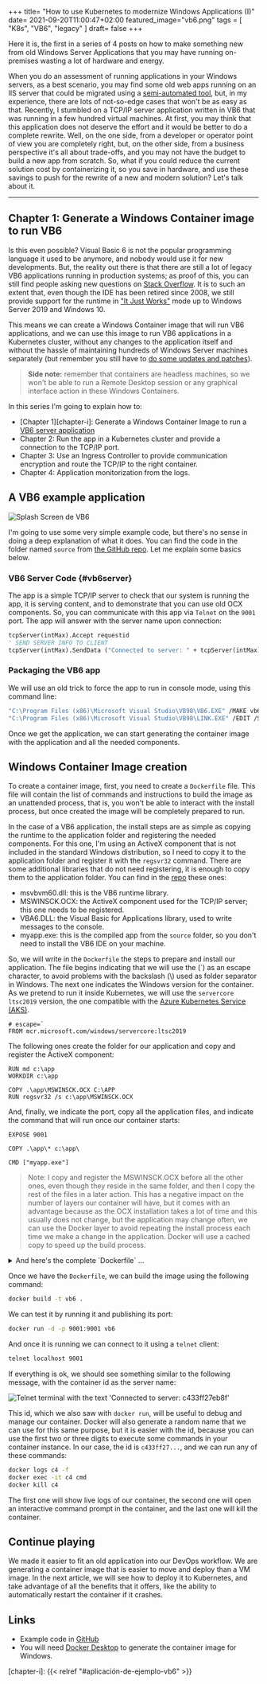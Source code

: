+++
title= "How to use Kubernetes to modernize Windows Applications (I)"
date= 2021-09-20T11:00:47+02:00
featured_image="vb6.png"
tags = [ "K8s", "VB6", "legacy" ]
draft= false
+++

Here it is, the first in a series of 4 posts on how to make something new from old Windows Server Applications that you may have running on-premises wasting a lot of hardware and energy.

When you do an assessment of running applications in your Windows servers, as a best scenario, you may find some old web apps running on an IIS server that could be migrated using a [semi-automated tool][azure-migrate], but, in my experience, there are lots of not-so-edge cases that won't be as easy as that. Recently, I stumbled on a TCP/IP server application written in VB6 that was running in a few hundred virtual machines. At first, you may think that this application does not deserve the effort and it would be better to do a complete rewrite. Well, on the one side, from a developer or operator point of view you are completely right, but, on the other side, from a business perspective it's all about trade-offs, and you may not have the budget to build a new app from scratch. So, what if you could reduce the current solution cost by containerizing it, so you save in hardware, and use these savings to push for the rewrite of a new and modern solution? Let's talk about it.

---

## Chapter 1: Generate a Windows Container image to run VB6

Is this even possible? Visual Basic 6 is not the popular programming language it used to be anymore, and nobody would use it for new developments. But, the reality out there is that there are still a lot of legacy VB6 applications running in production systems; as proof of this, you can still find people asking new questions on [Stack Overflow][so-vb6]. It is to such an extent that, even though the IDE has been retired since 2008, we still provide support for the runtime in 
["It Just Works"][vb6-support] mode up to Windows Server 2019 and Windows 10.

This means we can create a Windows Container image that will run VB6 applications, and we can use this image to run VB6 applications in a Kubernetes cluster, without any changes to the application itself and without the hassle of maintaining hundreds of Windows Server machines separately (but remember you still have to [do some updates and patches][patch-and-upgrade]).

> **Side note:** remember that containers are headless machines, so we won't be able to run a Remote Desktop session or any graphical interface action in these Windows Containers.

In this series I'm going to explain how to:

* [Chapter 1][chapter-i]: Generate a Windows Container Image to run a [VB6 server application](#vb6server)
* Chapter 2: Run the app in a Kubernetes cluster and provide a connection to the TCP/IP port.
* Chapter 3: Use an Ingress Controller to provide communication encryption and route the TCP/IP to the right container.
* Chapter 4: Application monitorization from the logs.

## A VB6 example application

![Splash Screen de VB6][vb6-splash]

I'm going to use some very simple example code, but there's no sense in doing a deep explanation of what it does. You can find the code in the folder named `source` from [the GitHub repo][ghcode]. Let me explain some basics below.

### VB6 Server Code {#vb6server}

The app is a simple TCP/IP server to check that our system is running the app, it is serving content, and to demonstrate that you can use old OCX components. So, you can communicate with this app via `Telnet` on the `9001` port. The app will answer with the server name upon connection:

```vb
tcpServer(intMax).Accept requestid
' SEND SERVER INFO TO CLIENT
tcpServer(intMax).SendData ("Connected to server: " + tcpServer(intMax).LocalHostName + vbCrLf)
``` 

### Packaging the VB6 app

We will use an old trick to force the app to run in console mode, using this command line:

```bash
"C:\Program Files (x86)\Microsoft Visual Studio\VB98\VB6.EXE" /MAKE vb6app.vbp /OUTDIR ..\app
"C:\Program Files (x86)\Microsoft Visual Studio\VB98\LINK.EXE" /EDIT /SUBSYSTEM:CONSOLE ..\app\myapp.exe
```

Once we get the application, we can start generating the container image with the application and all the needed components.

## Windows Container Image creation

To create a container image, first, you need to create a `Dockerfile` file. This file will contain the list of commands and instructions to build the image as an unattended process, that is, you won't be able to interact with the install process, but once created the image will be completely prepared to run.

In the case of a VB6 application, the install steps are as simple as copying the runtime to the application folder and registering the needed components. For this one, I'm using an ActiveX component that is not included in the standard Windows distribution, so I need to copy it to the application folder and register it with the `regsvr32` command. There are some additional libraries that do not need registering, it is enough to copy them to the application folder. You can find in the [repo][ghcode] these ones:

* msvbvm60.dll: this is the VB6 runtime library.
* MSWINSCK.OCX: the ActiveX component used for the TCP/IP server; this one needs to be registered.
* VBA6.DLL: the Visual Basic for Applications library, used to write messages to the console.
* myapp.exe: this is the compiled app from the `source` folder, so you don't need to install the VB6 IDE on your machine.

So, we will write in the `Dockerfile` the steps to prepare and install our application. The file begins indicating that we will use the (\`) as an escape character, to avoid problems with the backslash (\\) used as folder separator in Windows.
The next one indicates the Windows version for the container. As we pretend to run it inside Kubernetes, we will use the `servercore ltsc2019` version, the one compatible with the [Azure Kubernetes Service (AKS)][aks].

```docker
# escape=`
FROM mcr.microsoft.com/windows/servercore:ltsc2019
```

The following ones create the folder for our application and copy and register the ActiveX component:

```docker
RUN md c:\app
WORKDIR c:\app

COPY .\app\MSWINSCK.OCX C:\APP
RUN regsvr32 /s c:\app\MSWINSCK.OCX
```

And, finally, we indicate the port, copy all the application files, and indicate the command that will run once our container starts:

```docker
EXPOSE 9001

COPY .\app\* c:\app\

CMD ["myapp.exe"]
```

> Note: I copy and register the MSWINSCK.OCX before all the other ones, even though they reside in the same folder, and then I copy the rest of the files in a later action. This has a negative impact on the number of layers our container will have, but it comes with an advantage because as the OCX installation takes a lot of time and this usually does not change, but the application may change often, we can use the Docker layer to avoid repeating the install process each time we make a change in the application. Docker will use a cached copy to speed up the build process.

<details>
  <summary>And here's the complete `Dockerfile` ...</summary>

```docker
# escape=`
FROM mcr.microsoft.com/windows/servercore:ltsc2019

RUN md c:\app
WORKDIR c:\app

COPY .\app\MSWINSCK.OCX C:\APP
RUN regsvr32 /s c:\app\MSWINSCK.OCX

EXPOSE 9001

COPY .\app\* c:\app\

CMD ["myapp.exe"]
```

</details>

Once we have the `Dockerfile`, we can build the image using the following command:

```cmd
docker build -t vb6 .
```

We can test it by running it and publishing its port:

```cmd
docker run -d -p 9001:9001 vb6
```

And once it is running we can connect to it using a `telnet` client:

```cmd
telnet localhost 9001
```

If everything is ok, we should see something similar to the following message, with the container id as the server name:

![Telnet terminal with the text 'Connected to server: c433ff27eb8f'][telnet-connected]

This id, which we also saw with `docker run`, will be useful to debug and manage our container. Docker will also generate a random name that we can use for this same purpose, but it is easier with the id, because you can use the first two or three digits to execute some commands in your container instance. In our case, the id is `c433ff27...`, and we can run any of these commands:

```bash
docker logs c4 -f
docker exec -it c4 cmd
docker kill c4
```

The first one will show live logs of our container, the second one will open an interactive command prompt in the container, and the last one will kill the container.

## Continue playing

We made it easier to fit an old application into our DevOps workflow. We are generating a container image that is easier to move and deploy than a VM image. In the next article, we will see how to deploy it to Kubernetes, and take advantage of all the benefits that it offers, like the ability to automatically restart the container if it crashes.

## Links

* Example code in [GitHub][ghcode]
* You will need [Docker Desktop][docker-desktop] to generate the container image for Windows.

[aks]: https://azure.microsoft.com/services/kubernetes-service
[azure-migrate]: https://azure.microsoft.com/services/azure-migrate/
[docker-desktop]: https://www.docker.com/products/docker-desktop
[ghcode]: https://github.com/jmservera/legacyvb6ink8s
[patch-and-upgrade]: https://docs.microsoft.com/azure/architecture/operator-guides/aks/aks-upgrade-practices
[so-vb6]: https://stackoverflow.com/questions/tagged/vb6
[vb6-support]: https://docs.microsoft.com/en-us/previous-versions/visualstudio/visual-basic-6/visual-basic-6-support-policy

[chapter-i]: {{< relref "#aplicación-de-ejemplo-vb6" >}}

[telnet-connected]: telnet-connected.png "Telnet terminal"
[vb6-splash]: vb6.png "VB6 Splash Screen"